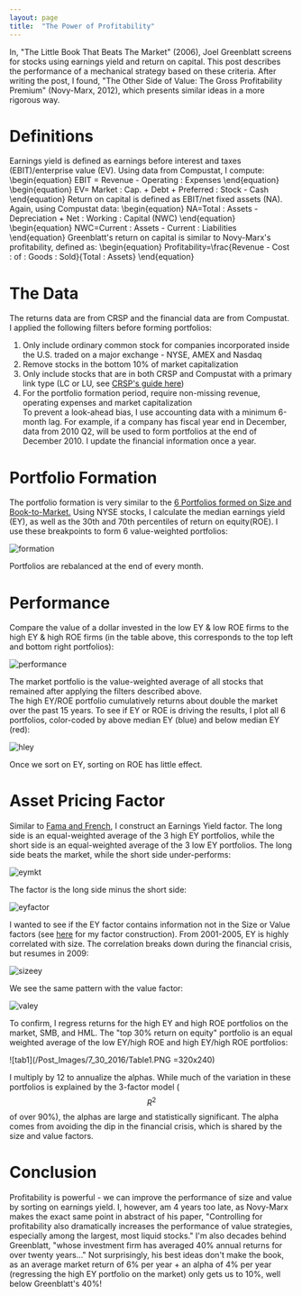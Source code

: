 ```yaml
---
layout: page
title:  "The Power of Profitability"
---
```

In, "The Little Book That Beats The Market" (2006), Joel Greenblatt screens for stocks using earnings yield and return on capital.  This post describes the performance of a mechanical strategy based on these criteria.  After writing the post, I found, "The Other Side of Value: The Gross Profitability Premium" (Novy-Marx, 2012), which presents similar ideas in a more rigorous way.

# Definitions

Earnings yield is defined as earnings before interest and taxes (EBIT)/enterprise value (EV).   Using data from Compustat, I compute:
\begin{equation}
EBIT = Revenue - Operating \: Expenses
\end{equation}
\begin{equation}
EV= Market \: Cap. + Debt + Preferred \: Stock - Cash
\end{equation}
Return on capital is defined as EBIT/net fixed assets (NA).  Again, using Compustat data:
\begin{equation}
NA=Total \: Assets - Depreciation + Net \: Working \: Capital (NWC)
\end{equation}
\begin{equation}
NWC=Current \: Assets - Current \: Liabilities
\end{equation}
Greenblatt's return on capital is similar to Novy-Marx's profitability, defined as:
\begin{equation}
Profitability=\frac{Revenue - Cost \: of \: Goods \: Sold}{Total \: Assets}
 \end{equation}

# The Data

The returns data are from CRSP and the financial data are from Compustat.  I applied the following filters before forming portfolios: <br />
1) Only include ordinary common stock for companies incorporated inside the U.S. traded on a major exchange - NYSE, AMEX and Nasdaq <br />
2) Remove stocks in the bottom 10% of market capitalization <br />
3) Only include stocks that are in both CRSP and Compustat with a primary link type (LC or LU, see <a href="http://www.crsp.com/products/documentation/link-history-data">CRSP's guide here</a>) <br />
4) For the portfolio formation period, require non-missing revenue, operating expenses and market capitalization <br />
To prevent a look-ahead bias, I use accounting data with a minimum 6-month lag.  For example, if a company has fiscal year end in December, data from 2010 Q2, will be used to form portfolios at the end of December 2010. I update the financial information once a year.

# Portfolio Formation

The portfolio formation is very similar to the
<a href="http://mba.tuck.dartmouth.edu/pages/faculty/ken.french/Data_Library/six_portfolios.html">6 Portfolios formed on Size and Book-to-Market.</a>  Using NYSE stocks, I calculate the median earnings yield (EY), as well as the 30th and 70th percentiles of return on equity(ROE).  I use these breakpoints to form 6 value-weighted portfolios: <br />

![formation](/Post_Images/7_30_2016/Portfolio_Formation.PNG)

Portfolios are rebalanced at the end of every month.

# Performance

Compare the value of a dollar invested in the low EY & low ROE firms to the high EY & high ROE firms (in the table above, this corresponds to the top left and bottom right portfolios): <br />

![performance](/Post_Images/7_30_2016/performance.png)

The market portfolio is the value-weighted average of all stocks that remained after applying the filters described above.  <br />
The high EY/ROE portfolio cumulatively returns about double the market over the past 15 years.  To see if EY or ROE is driving the results, I plot all 6 portfolios, color-coded by above median EY (blue) and below median EY (red): <br />

![hley](/Post_Images/7_30_2016/hley.png)

Once we sort on EY, sorting on ROE has little effect.

# Asset Pricing Factor

Similar to <a href="http://mba.tuck.dartmouth.edu/pages/faculty/ken.french/Data_Library/f-f_factors.html">Fama and French</a>, I construct an Earnings Yield factor.  The long side is an equal-weighted average of the 3 high EY portfolios, while the short side is an equal-weighted average of the 3 low EY portfolios.  The long side beats the market, while the short side under-performs: <br />

![eymkt](/Post_Images/7_30_2016/eymkt.png)

The factor is the long side minus the short side: <br />

![eyfactor](/Post_Images/7_30_2016/eyfactor.png)

I wanted to see if the EY factor contains information not in the Size or Value factors (see
<a href="http://marcosammon.com/2016/07/23/short_side.html">here</a> for my factor construction).
From 2001-2005, EY is highly correlated with size.  The correlation breaks down during the financial crisis, but resumes in 2009: <br />

![sizeey](/Post_Images/7_30_2016/sizeey.png)

We see the same pattern with the value factor: <br />

![valey](/Post_Images/7_30_2016/valey.png)

To confirm, I regress returns for the high EY and high ROE portfolios on the market, SMB, and HML. The "top 30% return on equity" portfolio is an equal weighted average of the low EY/high ROE and high EY/high ROE portfolios: <br />

![tab1](/Post_Images/7_30_2016/Table1.PNG =320x240)

I multiply by 12 to annualize the alphas.  While much of the variation in these portfolios is explained by the 3-factor model ($$R^2$$ of over 90%), the alphas are large and statistically significant.  The alpha comes from avoiding the dip in the financial crisis, which is shared by the size and value factors.

# Conclusion

Profitability is powerful - we can improve the performance of size and value by sorting on earnings yield.  I, however, am 4 years too late, as Novy-Marx makes the exact same point in abstract of his paper, "Controlling for profitability also dramatically increases the performance of value strategies, especially among the largest, most liquid stocks."  I'm also decades behind Greenblatt, "whose investment firm has averaged 40% annual returns for over twenty years..."  Not surprisingly, his best ideas don't make the book, as an average market return of 6% per year + an alpha of 4% per year (regressing the high EY portfolio on the market) only gets us to 10%, well below Greenblatt's 40%!

